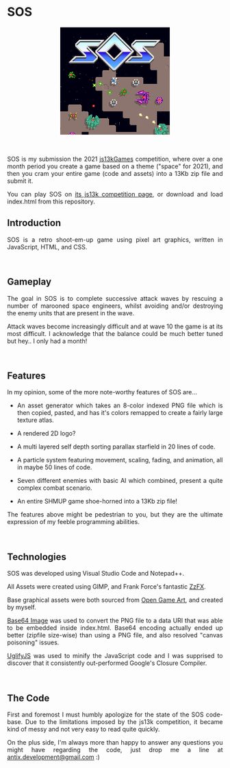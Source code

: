 <div style='text-align: justify;'>

# SOS

<p align="center"><img src="postmortem/screenshot.png"></p>

<br>

SOS is my submission the 2021 [js13kGames](https://js13kgames.com) competition, where over a one month period you create a game based on a theme ("space" for 2021), and then you cram your entire game (code and assets) into a 13Kb zip file and submit it.

You can play SOS on [its js13k competition page](https://js13kgames.com/entries/sos), or download and load index.html from this repository.

## Introduction

SOS is a retro shoot-em-up game using pixel art graphics, written in JavaScript, HTML, and CSS.

<br>

## Gameplay

The goal in SOS is to complete successive attack waves by rescuing a number of marooned space engineers, whilst avoiding and/or destroying the enemy units that are present in the wave.

Attack waves become increasingly difficult and at wave 10 the game is at its most difficult. I acknowledge that the balance could be much better tuned but hey.. I only had a month!

<br>

## Features

In my opinion, some of the more note-worthy features of SOS are...

- An asset generator which takes an 8-color indexed PNG file which is then copied, pasted, and has it's colors remapped to create a fairly large texture atlas.

- A rendered 2D logo?

- A multi layered self depth sorting parallax starfield in 20 lines of code.

- A particle system featuring movement, scaling, fading, and animation, all in maybe 50 lines of code.

- Seven different enemies with basic AI which combined, present a quite complex combat scenario.

- An entire SHMUP game shoe-horned into a 13Kb zip file!

The features above might be pedestrian to you, but they are the ultimate expression of my feeble programming abilities.

<br>

## Technologies

SOS was developed using Visual Studio Code and Notepad++.

All Assets were created using GIMP, and Frank Force's fantastic [ZzFX](https://killedbyapixel.github.io/ZzFX/).

Base graphical assets were both sourced from [Open Game Art](https://opengameart.org/), and created by myself.

[Base64 Image](https://www.base64-image.de) was used to convert the PNG file to a data URI that was able to be embedded inside index.html. Base64 encoding actually ended up better (zipfile size-wise) than using a PNG file, and also resolved "canvas poisoning" issues.

[UglifyJS](https://github.com/mishoo/UglifyJS) was used to minify the JavaScript code and I was supprised to discover that it consistently out-performed Google's Closure Compiler.

<br>

## The Code

First and foremost I must humbly apologize for the state of the SOS code-base. Due to the limitations imposed by the js13k competition, it became kind of messy and not very easy to read quite quickly.

On the plus side, I'm always more than happy to answer any questions you might have regarding the code, just drop me a line at antix.development@gmail.com :)
